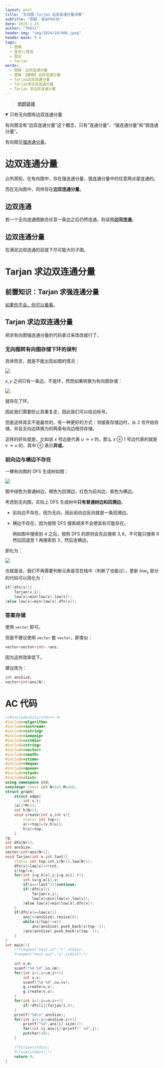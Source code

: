 ```yaml
---
layout: post
title: "无向图 Tarjan 边双连通分量详解"
subtitle: "例题：洛谷P8436"
date: 2025-1-23
author: "TH911"
header-img: "img/2024/10/006.jpeg"
header-mask: 0.4
tags:
  - 题解
  - 普及+/提高
  - 图论
  - Tarjan
words:
  - 题解：边双连通分量
  - 题解：【模板】边双连通分量
  - Tarjan边双连通分量
  - Tarjan求边双连通分量
  - Tarjan 求边双连通分量
---
```


> [例题链接](https://www.luogu.com.cn/problem/P8436)

<details class="tip" open>
    <summary>只有无向图有边双连通分量</summary>
    <p>
        有向图没有“边双连通分量”这个概念，只有“连通分量”、“强连通分量”和“弱连通分量”。
    </p>
    <p>
        有向图见<a href="/2025/01/23/1/">强连通分量</a>。
    </p>
</details>


# 边双连通分量

众所周知，在有向图中，存在强连通分量，强连通分量中的任意两点是连通的。

而在无向图中，同样存在**边双连通分量**。

## 边双连通

若一个无向连通图删去任意一条边之后仍然连通，则该图**边双连通**。

## 边双连通分量

在满足边双连通的前提下尽可能大的子图。

# Tarjan 求边双连通分量

## 前置知识：Tarjan 求强连通分量

[如果你不会，你可以看看](/2025/01/23/1/)。

## Tarjan 求边双连通分量

把求有向图强连通分量的代码拿过来改改就行了，

### 无向图转有向图存储下环的误判

具体而言，就是不能出现如图的情况：

![](/img/2025/01/029.png)

$x,y$ 之间只有一条边，不是环，然而如果转换为有向图存储：

![](/img/2025/01/030.png)

就存在了环。

因此我们需要防止其重复走，因此我们可以给边标号。

但是这样其实不是最优的，有一种更好的方式：邻接表存储边时，从 $2$ 号开始存储，并且无向边转换为的两条有向边相邻存储。

这样的好处就是，比如说 $x$ 号边是代表 $u\to v$ 的，那么 $x\oplus 1$ 号边代表的就是 $v\to u$ 的，其中 $\oplus$ 表示**异或**。

### 前向边与横边不存在

一棵有向图的 DFS 生成树如图：

![](/img/2025/01/028.png)

图中绿色为普通树边，橙色为回溯边，红色为前向边，紫色为横边。

考虑到无向图，实际上 DFS 生成树中**只有普通树边和回溯边**。

* 前向边不存在，因为无向，因此前向边反向就是一条回溯边。

* 横边不存在，因为按照 DFS 搜索顺序不会使其有可能存在。

  例如图中搜索到 $4$ 之后，按照 DFS 的原则会先后搜索 $3,6$，不可能只搜索 $6$ 然后回退至 $1$ 再搜索到 $3$，然后连横边。

即化为：

![](/img/2025/01/034.png)

也就是说，我们不再需要判断元素是否在栈中（判断了也能过），更新 $low_x$ 部分的代码可以简化为：

```cpp
if(!dfn[v]){
    Tarjan(v,i);
    low[x]=min(low[x],low[v]);
}else low[x]=min(low[x],dfn[v]);
```

### 答案存储

使用 `vector` 即可。

但是不建议使用 `vector` 套 `vector`，即类似：

```cpp
vector<vector<int> >ans;
```

因为这样效率低下。

建议改为：

```cpp
int ansSize;
vector<int>ans[N];
```

# AC 代码

```cpp
//#include<bits/stdc++.h>
#include<algorithm>
#include<iostream>
#include<cstring>
#include<iomanip>
#include<cstdio>
#include<string>
#include<vector>
#include<cmath>
#include<ctime>
#include<deque>
#include<queue>
#include<stack>
#include<list>
using namespace std;
constexpr const int N=5e5,M=2e6;
struct graph{
	struct edge{
		int v,r;
	}a[2*M+1];
	int h[N+1];
	void create(int u,int v){
		static int top=1;
		a[++top]={v,h[u]};
		h[u]=top;
	}
}g;
int dfn[N+1];
int ansSize;
vector<int>ans[N+1];
void Tarjan(int x,int last){
	static int top,cnt,s[N+1],low[N+1];
	dfn[x]=low[x]=++cnt;
	s[top]=x;
	for(int i=g.h[x];i;i=g.a[i].r){
		int &v=g.a[i].v;
		if(i==(last^1))continue;
		if(!dfn[v]){
			Tarjan(v,i);
			low[x]=min(low[x],low[v]);
		}else low[x]=min(low[x],dfn[v]);
	}
	if(dfn[x]==low[x]){
		ans[++ansSize].resize(0);
		while(s[top]!=x){
			ans[ansSize].push_back(s[top--]);
		}ans[ansSize].push_back(s[top--]);
	}
}
int main(){
	/*freopen("test.in","r",stdin);
	freopen("test.out","w",stdout);*/
	
	int n,m;
	scanf("%d %d",&n,&m);
	for(int i=1;i<=m;i++){
		int u,v;
		scanf("%d %d",&u,&v);
		g.create(u,v);
		g.create(v,u);
	}
	for(int i=1;i<=n;i++){
		if(!dfn[i])Tarjan(i,0);
	}
	printf("%d\n",ansSize);
	for(int i=1;i<=ansSize;i++){
		printf("%d",ans[i].size());
		for(int &j:ans[i])printf(" %d",j);
		putchar(10);
	}
	
	/*fclose(stdin);
	fclose(stdout);*/
	return 0;
}
```

